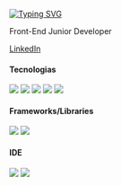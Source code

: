 [![Typing SVG](https://readme-typing-svg.herokuapp.com/?color=00bfbf&size=35&center=true&vCenter=true&width=1000&lines=HELLO,+MY+NAME+is+Matheus+Maia+Alvarez;I'm+17+years+old;I+from+Carapicuíba,+SP;I+study+systems+development+at+Senai;Be+Welcome!+:%29)](https://git.io/typing-svg)

Front-End Junior Developer

<a href="https:/" target="_blank">LinkedIn</a><br>

#### Tecnologias
<p>
  <img src="https://img.shields.io/badge/JS-F7DF1E?style=for-the-badge&logo=javascript&logoColor=black" />
  <img src="https://img.shields.io/badge/CSS3-1572B6?style=for-the-badge&logo=css3&logoColor=white" />
  <img src="https://img.shields.io/badge/HTML5-E34F26?style=for-the-badge&logo=html5&logoColor=white" />
  <img src="https://img.shields.io/badge/GIT-c9510c?style=for-the-badge&logo=git&logoColor=white" />
  <img src="https://img.shields.io/badge/GITFLOW-333?style=for-the-badge&logo=git&logoColor=white" />

#### Frameworks/Libraries  
<p>
  <img src="https://img.shields.io/badge/React-61DBFB?style=for-the-badge&logo=react&logoColor=black" />
  <img src="https://img.shields.io/badge/Chakra UI-61DBFB?style=for-the-badge&logo=chakraui&logoColor=black" />
</p>

#### IDE 
<p>
  <img src="https://img.shields.io/badge/VSCODE-0078d7?style=for-the-badge&logo=visualstudiocode&logoColor=black" />
  <img src="https://img.shields.io/badge/WEBSTORM-1897ba?style=for-the-badge&logo=jetbrains&logoColor=black" />
</p>
